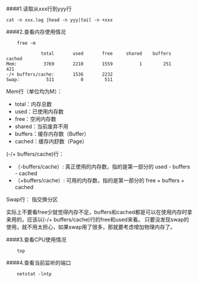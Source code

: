 ####1.读取从xxx行到yyy行
```
cat -n xxx.log |head -n yyy|tail -n +xxx
```

####2.查看内存使用情况
```
    free -m
```
```
             total       used       free     shared    buffers     cached
Mem:          3769       2210       1559          1        251        421
-/+ buffers/cache:       1536       2232 
Swap:          511          0        511 
```
Mem行（单位均为M）： 
* total：内存总数 
* used：已使用内存数 
* free：空闲内存数 
* shared：当前废弃不用 
* buffers：缓存内存数（Buffer） 
* cached：缓存内舒数（Page）

(-/+ buffers/cache)行： 
* （-buffers/cache）: 真正使用的内存数，指的是第一部分的 used - buffers - cached 
* （+buffers/cache）: 可用的内存数，指的是第一部分的 free + buffers + cached

Swap行： 指交换分区

实际上不要看free少就觉得内存不足，buffers和cached都是可以在使用内存时拿来用的，应该以(-/+ buffers/cache)行的free和used来看。
只要没发现swap的使用，就不用太担心，如果swap用了很多，那就要考虑增加物理内存了。

####3.查看CPU使用情况
```
    top
```

####4.查看当前监听的端口
```
    netstat -lntp
```